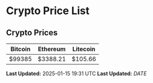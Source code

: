# Crypto Price List

## Crypto Prices
| Bitcoin | Ethereum | Litecoin |
| ------- | -------- | -------- |
| $99385 | $3388.21 | $105.66 |
**Last Updated:** 2025-01-15 19:31 UTC
**Last Updated:** $DATE$
